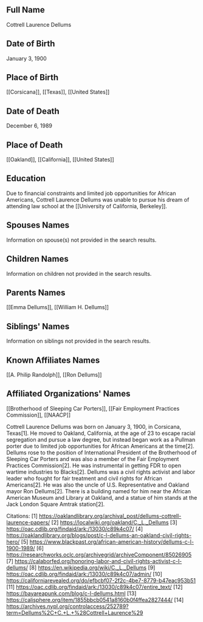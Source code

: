## Full Name
Cottrell Laurence Dellums

## Date of Birth
January 3, 1900

## Place of Birth
[[Corsicana]], [[Texas]], [[United States]]

## Date of Death
December 6, 1989

## Place of Death
[[Oakland]], [[California]], [[United States]]

## Education
Due to financial constraints and limited job opportunities for African Americans, Cottrell Laurence Dellums was unable to pursue his dream of attending law school at the [[University of California, Berkeley]].

## Spouses Names
Information on spouse(s) not provided in the search results.

## Children Names
Information on children not provided in the search results.

## Parents Names
[[Emma Dellums]], [[William H. Dellums]]

## Siblings' Names
Information on siblings not provided in the search results.

## Known Affiliates Names
[[A. Philip Randolph]], [[Ron Dellums]]

## Affiliated Organizations' Names
[[Brotherhood of Sleeping Car Porters]], [[Fair Employment Practices Commission]], [[NAACP]]

Cottrell Laurence Dellums was born on January 3, 1900, in Corsicana, Texas[1]. He moved to Oakland, California, at the age of 23 to escape racial segregation and pursue a law degree, but instead began work as a Pullman porter due to limited job opportunities for African Americans at the time[2]. Dellums rose to the position of International President of the Brotherhood of Sleeping Car Porters and was also a member of the Fair Employment Practices Commission[2]. He was instrumental in getting FDR to open wartime industries to Blacks[2]. Dellums was a civil rights activist and labor leader who fought for fair treatment and civil rights for African Americans[2]. He was also the uncle of U.S. Representative and Oakland mayor Ron Dellums[2]. There is a building named for him near the African American Museum and Library at Oakland, and a statue of him stands at the Jack London Square Amtrak station[2].

Citations:
[1] https://oaklandlibrary.org/archival_post/dellums-cottrell-laurence-papers/
[2] https://localwiki.org/oakland/C._L._Dellums
[3] https://oac.cdlib.org/findaid/ark:/13030/c89k4c07/
[4] https://oaklandlibrary.org/blogs/post/c-l-dellums-an-oakland-civil-rights-hero/
[5] https://www.blackpast.org/african-american-history/dellums-c-l-1900-1989/
[6] https://researchworks.oclc.org/archivegrid/archiveComponent/85026905
[7] https://calaborfed.org/honoring-labor-and-civil-rights-activist-c-l-dellums/
[8] https://en.wikipedia.org/wiki/C._L._Dellums
[9] https://oac.cdlib.org/findaid/ark:/13030/c89k4c07/admin/
[10] https://californiarevealed.org/do/efbcbf07-2f2c-4be7-8779-b47eac953b51
[11] https://oac.cdlib.org/findaid/ark:/13030/c89k4c07/entire_text/
[12] https://bayareapunk.com/blog/c-l-dellums.html
[13] https://calisphere.org/item/1855bbcb0541a8160b0f4ffea2827444/
[14] https://archives.nypl.org/controlaccess/252789?term=Dellums%2C+C.+L.+%28Cottrell+Laurence%29